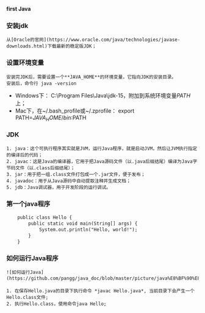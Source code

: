 **first Java**

### 安装jdk
	从[Oracle的官网](https://www.oracle.com/java/technologies/javase-downloads.html)下载最新的稳定版JDK；

### 设置环境变量
	安装完JDK后，需要设置一个**JAVA_HOME**的环境变量，它指向JDK的安装目录。
	安装后，命令行 java -version
- 	Windows下： C:\Program Files\Java\jdk-15，附加到系统环境变量*PATH*上；
- 	Mac下，在~/.bash_profile或~/.zprofile： export PATH=$JAVA_HOME/bin:$PATH

### JDK
	1. java：这个可执行程序其实就是JVM，运行Java程序，就是启动JVM，然后让JVM执行指定的编译后的代码；
	2. javac：这是Java的编译器，它用于把Java源码文件（以.java后缀结尾）编译为Java字节码文件（以.class后缀结尾）；
	3. jar：用于把一组.class文件打包成一个.jar文件，便于发布；
	4. javadoc：用于从Java源码中自动提取注释并生成文档；
	5. jdb：Java调试器，用于开发阶段的运行调试。

### 第一个java程序
		public class Hello {
    		public static void main(String[] args) {
        		System.out.println("Hello, world!");
    		}
		}	
	
### 如何运行Java程序
	![如何运行Java](https://github.com/pangg/java_doc/blob/master/picture/java%E8%BF%90%E8%A1%8C%E8%BF%87%E7%A8%8B.png)

	1. 在保存Hello.java的目录下执行命令 *javac Hello.java*, 当前目录下会产生一个Hello.class文件;
	2. 执行Hello.class，使用命令java Hello;
